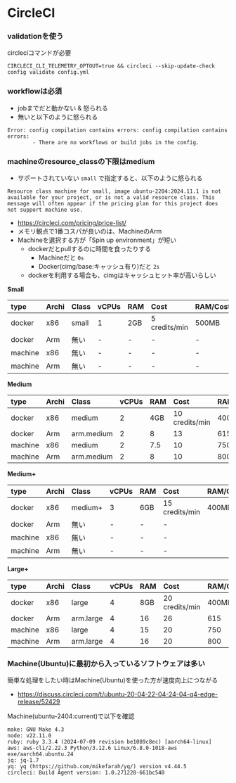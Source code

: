 # CircleCI

### validationを使う

circleciコマンドが必要

```shell
CIRCLECI_CLI_TELEMETRY_OPTOUT=true && circleci --skip-update-check config validate config.yml
```


### workflowは必須

- jobまでだと動かない & 怒られる
- 無いと以下のように怒られる

```shell
Error: config compilation contains errors: config compilation contains errors:
        - There are no workflows or build jobs in the config.
```

### machineのresource_classの下限はmedium

- サポートされていない `small` で指定すると、以下のように怒られる

```
Resource class machine for small, image ubuntu-2204:2024.11.1 is not available for your project, or is not a valid resource class. This message will often appear if the pricing plan for this project does not support machine use.
```

- https://circleci.com/pricing/price-list/
- メモリ観点で1番コスパが良いのは、MachineのArm
- Machineを選択する方が「Spin up environment」が短い
  - dockerだとpullするのに時間を食ったりする
    - Machineだと `0s`
    - Docker(cimg/base:キャッシュ有り)だと `2s`
  - dockerを利用する場合も、cimgはキャッシュヒット率が高いらしい

**Small**

| type                          | Archi | Class | vCPUs | RAM | Cost          | RAM/Cost |
|:------------------------------|:------|:------|:------|:----|:--------------|:---------|
| docker                        | x86   | small | 1     | 2GB | 5 credits/min | 500MB    |
| docker                        | Arm   | 無い  | - | -   | -             | -        |
| machine                       | x86   | 無い  | - | -   | -             | -        |
| machine                       | Arm   | 無い  | - | -   | -             | -        |

**Medium**

| type    | Archi | Class      | vCPUs | RAM | Cost           | RAM/Cost |
|:--------|:------|:-----------|:------|:----|:---------------|:---------|
| docker  | x86   | medium     | 2     | 4GB | 10 credits/min | 400MB    |
| docker  | Arm   | arm.medium | 2 | 8   | 13             | 615      |
| machine | x86   | medium     | 2 | 7.5 | 10             | 750      |
| machine | Arm   | arm.medium | 2 | 8   | 10             | 800      |

**Medium+**

| type    | Archi | Class   | vCPUs | RAM | Cost           | RAM/Cost |
|:--------|:------|:--------|:------|:----|:---------------|:---------|
| docker  | x86   | medium+ | 3     | 6GB | 15 credits/min | 400MB    |
| docker  | Arm   | 無い      | - | -   | -              |          |
| machine | x86   | 無い      | - | -   | -              |          |
| machine | Arm   | 無い      | - | -   | -              |          |

**Large+**

| type    | Archi | Class     | vCPUs | RAM | Cost           | RAM/Cost |
|:--------|:------|:----------|:------|:----|:---------------|:---------|
| docker  | x86   | large     | 4     | 8GB | 20 credits/min | 400MB    |
| docker  | Arm   | arm.large | 4 | 16  | 26             | 615      |
| machine | x86   | large     | 4 | 15  | 20             | 750      |
| machine | Arm   | arm.large | 4 | 16  | 20             | 800      |

### Machine(Ubuntu)に最初から入っているソフトウェアは多い

簡単な処理をしたい時はMachine(Ubuntu)を使った方が速度向上につながる

- https://discuss.circleci.com/t/ubuntu-20-04-22-04-24-04-q4-edge-release/52429

Machine(ubuntu-2404:current)で以下を確認

```
make: GNU Make 4.3
node: v22.11.0
ruby: ruby 3.3.4 (2024-07-09 revision be1089c8ec) [aarch64-linux]
aws: aws-cli/2.22.3 Python/3.12.6 Linux/6.8.0-1018-aws exe/aarch64.ubuntu.24
jq: jq-1.7
yq: yq (https://github.com/mikefarah/yq/) version v4.44.5
circleci: Build Agent version: 1.0.271228-661bc540
```

